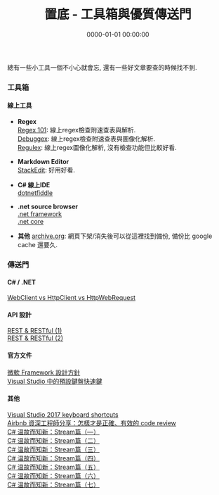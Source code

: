 ﻿---
title: 置底 - 工具箱與優質傳送門
date: 0000-01-01 00:00:00
categories: 
- Top
---

總有一些小工具一個不小心就會忘, 還有一些好文章要查的時候找不到.

<!--more-->

### 工具箱 

#### 線上工具
+ **Regex**  
    [Regex 101](https://regex101.com/): 線上regex檢查附速查表與解析.  
    [Debuggex](https://www.debuggex.com/): 線上regex檢查附速查表與圖像化解析.  
    [Regulex](https://jex.im/regulex): 線上regex圖像化解析, 沒有檢查功能但比較好看.  

+ **Markdown Editor**  
    [StackEdit](https://stackedit.io/): 好用好看.  

+ **C# 線上IDE**  
	[dotnetfiddle](https://dotnetfiddle.net/)

+ **.net source browser**  
    [.net framework](https://referencesource.microsoft.com/)  
    [.net core](https://source.dot.net/)

+ **其他**
    [archive.org](http://web.archive.org/): 網頁下架/消失後可以從這裡找到備份, 備份比 google cache 還要久.  

### 傳送門

#### C# / .NET
[WebClient vs HttpClient vs HttpWebRequest](http://www.diogonunes.com/blog/webclient-vs-httpclient-vs-httpwebrequest/)  

#### API 設計
[REST & RESTful (1)](https://blog.toright.com/posts/725)  
[REST & RESTful (2)](https://blog.toright.com/posts/1399)

#### 官方文件
[微軟 Framework 設計方針](https://docs.microsoft.com/zh-tw/dotnet/standard/design-guidelines/index)  
[Visual Studio 中的預設鍵盤快速鍵](https://msdn.microsoft.com/zh-tw/library/da5kh0wa.aspx#bkmk_QueryResults)  

#### 其他
[Visual Studio 2017 keyboard shortcuts](http://visualstudioshortcuts.com/2017/)  
[Airbnb 資深工程師分享：怎樣才是正確、有效的 code review](https://buzzorange.com/techorange/2016/08/16/airbnb-code-review/)  
[C# 温故而知新：Stream篇（—）](https://www.cnblogs.com/JimmyZheng/archive/2012/03/17/2402814.html)  
[C# 温故而知新：Stream篇（二）](https://www.cnblogs.com/JimmyZheng/archive/2012/03/19/2405216.html)  
[C# 温故而知新：Stream篇（三）](https://www.cnblogs.com/JimmyZheng/archive/2012/03/25/2416841.html)  
[C# 温故而知新：Stream篇（四）](https://www.cnblogs.com/JimmyZheng/archive/2012/04/03/2430585.html)  
[C# 温故而知新：Stream篇（五）](https://www.cnblogs.com/JimmyZheng/archive/2012/04/14/2446507.html)  
[C# 温故而知新：Stream篇（六）](https://www.cnblogs.com/JimmyZheng/archive/2012/04/25/2470277.html)  
[C# 温故而知新：Stream篇（七）](https://www.cnblogs.com/JimmyZheng/archive/2012/05/17/2502727.html)  